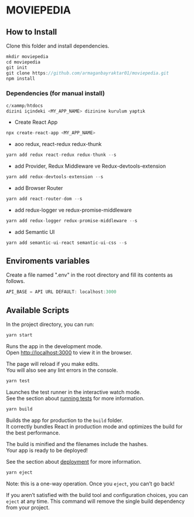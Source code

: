 # MOVIEPEDIA

## How to Install
Clone this folder and install dependencies.

```jsx
mkdir moviepedia
cd moviepedia
git init
git clone https://github.com/armaganbayraktar01/moviepedia.git
npm install
```

### Dependencies (for manual install)
```jsx
c/xammp/htdocs
dizini içindeki <MY_APP_NAME> dizinine kurulum yaptık
```
*  Create React App 
```jsx
npx create-react-app <MY_APP_NAME>
```

*  aoo redux, react-redux redux-thunk 
```jsx
yarn add redux react-redux redux-thunk --s
```

* add Provider, Redux Middleware ve Redux-devtools-extension 
```jsx
yarn add redux-devtools-extension --s
```

* add Browser Router
```jsx
yarn add react-router-dom --s
```

*  add redux-logger ve redux-promise-middleware 
```jsx
yarn add redux-logger redux-promise-middleware --s
```

*  add Semantic UI 
```jsx
yarn add semantic-ui-react semantic-ui-css --s
```

## Enviroments variables
Create a file named ".env" in the root directory and fill its contents as follows.

```jsx
API_BASE = API URL DEFAULT: localhost:3000
```

## Available Scripts

In the project directory, you can run:

```jsx
yarn start
```
Runs the app in the development mode.<br />
Open [http://localhost:3000](http://localhost:3000) to view it in the browser.

The page will reload if you make edits.<br />
You will also see any lint errors in the console.

```jsx
yarn test
```
Launches the test runner in the interactive watch mode.<br />
See the section about [running tests](https://facebook.github.io/create-react-app/docs/running-tests) for more information.

```jsx
yarn build
```
Builds the app for production to the `build` folder.<br />
It correctly bundles React in production mode and optimizes the build for the best performance.

The build is minified and the filenames include the hashes.<br />
Your app is ready to be deployed!

See the section about [deployment](https://facebook.github.io/create-react-app/docs/deployment) for more information.

```jsx
yarn eject
```

Note: this is a one-way operation. Once you `eject`, you can’t go back!

If you aren’t satisfied with the build tool and configuration choices, you can `eject` at any time. This command will remove the single build dependency from your project.





